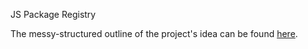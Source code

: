 JS Package Registry

The messy-structured outline of the project's idea can be found [here](https://marred-staircase-22f.notion.site/Javascript-Package-Registry-bd88204b811a4aa6b8b10a973561d984).
